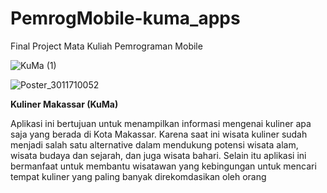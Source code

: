 # PemrogMobile-kuma_apps
Final Project Mata Kuliah Pemrograman Mobile

![KuMa (1)](https://user-images.githubusercontent.com/39259006/164461390-a8a5cd39-9d11-44d9-ac60-ccc482b4c4d7.png)

![Poster_3011710052](https://user-images.githubusercontent.com/39259006/164460154-72850b1b-e5c2-464d-85fc-bb44a2961575.png)



<b> Kuliner Makassar (KuMa)</b>
<p>Aplikasi ini bertujuan untuk menampilkan informasi mengenai kuliner apa saja yang berada di Kota Makassar. Karena saat ini wisata kuliner sudah menjadi salah satu alternative dalam mendukung potensi wisata alam, wisata budaya dan sejarah, dan juga wisata bahari. Selain itu aplikasi ini bermanfaat untuk membantu wisatawan yang kebingungan untuk mencari tempat kuliner yang paling banyak direkomdasikan oleh orang</p>
